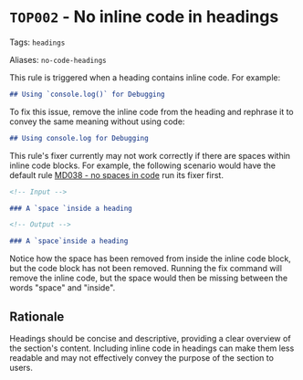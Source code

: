 # `TOP002` - No inline code in headings

Tags: `headings`

Aliases: `no-code-headings`

This rule is triggered when a heading contains inline code. For example:

```markdown
## Using `console.log()` for Debugging
```

To fix this issue, remove the inline code from the heading and rephrase it to convey the same meaning without using code:

```markdown
## Using console.log for Debugging
```

This rule's fixer currently may not work correctly if there are spaces within inline code blocks. For example, the following scenario would have the default rule [MD038 - no spaces in code](https://github.com/DavidAnson/markdownlint/blob/main/doc/md038.md) run its fixer first.

```markdown
<!-- Input -->

### A `space `inside a heading

<!-- Output -->

### A `space`inside a heading
```

Notice how the space has been removed from inside the inline code block, but the code block has not been removed. Running the fix command will remove the inline code, but the space would then be missing between the words "space" and "inside".

## Rationale

Headings should be concise and descriptive, providing a clear overview of the section's content. Including inline code in headings can make them less readable and may not effectively convey the purpose of the section to users.
